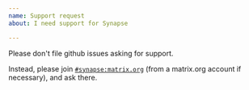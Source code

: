 ```yaml
---
name: Support request
about: I need support for Synapse

---
```


Please don't file github issues asking for support.

Instead, please join [`#synapse:matrix.org`](https://matrix.to/#/#synapse:matrix.org)
(from a matrix.org account if necessary), and ask there.
